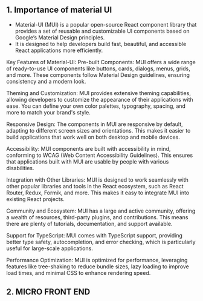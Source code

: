 ## 1.  Importance of material UI

- Material-UI (MUI) is a popular open-source React component library that provides a set of reusable and customizable UI components based on Google’s Material Design principles.
- It is designed to help developers build fast, beautiful, and accessible React applications more efficiently.

Key Features of Material-UI:
Pre-built Components: MUI offers a wide range of ready-to-use UI components like buttons, cards, dialogs, menus, grids, and more. These components follow Material Design guidelines, ensuring consistency and a modern look.

Theming and Customization: MUI provides extensive theming capabilities, allowing developers to customize the appearance of their applications with ease. You can define your own color palettes, typography, spacing, and more to match your brand's style.

Responsive Design: The components in MUI are responsive by default, adapting to different screen sizes and orientations. This makes it easier to build applications that work well on both desktop and mobile devices.

Accessibility: MUI components are built with accessibility in mind, conforming to WCAG (Web Content Accessibility Guidelines). This ensures that applications built with MUI are usable by people with various disabilities.

Integration with Other Libraries: MUI is designed to work seamlessly with other popular libraries and tools in the React ecosystem, such as React Router, Redux, Formik, and more. This makes it easy to integrate MUI into existing React projects.

Community and Ecosystem: MUI has a large and active community, offering a wealth of resources, third-party plugins, and contributions. This means there are plenty of tutorials, documentation, and support available.

Support for TypeScript: MUI comes with TypeScript support, providing better type safety, autocompletion, and error checking, which is particularly useful for large-scale applications.

Performance Optimization: MUI is optimized for performance, leveraging features like tree-shaking to reduce bundle sizes, lazy loading to improve load times, and minimal CSS to enhance rendering speed.



## 2. MICRO FRONT END




